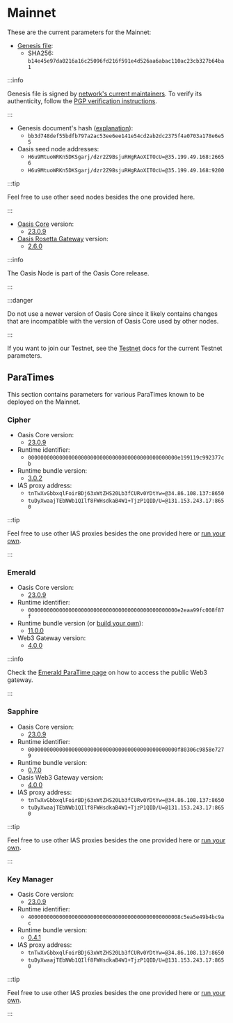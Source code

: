 # Mainnet

These are the current parameters for the Mainnet:

* [Genesis file](https://github.com/oasisprotocol/mainnet-artifacts/releases/download/2023-11-29/genesis.json):
  * SHA256: `b14e45e97da0216a16c25096fd216f591e4d526aa6abac110ac23cb327b64ba1`

:::info

Genesis file is signed by [network's current maintainers](https://github.com/oasisprotocol/mainnet-artifacts/blob/master/README.md#pgp-keys-of-current-maintainers). To verify its authenticity, follow the [PGP verification instructions](https://github.com/oasisprotocol/mainnet-artifacts/blob/master/README.md#verifying-genesis-file-signatures).

:::

* Genesis document's hash ([explanation](../genesis-doc.md#genesis-file-vs-genesis-document)):
  * `bb3d748def55bdfb797a2ac53ee6ee141e54cd2ab2dc2375f4a0703a178e6e55`
* Oasis seed node addresses:
  * `H6u9MtuoWRKn5DKSgarj/dzr2Z9BsjuRHgRAoXITOcU=@35.199.49.168:26656`
  * `H6u9MtuoWRKn5DKSgarj/dzr2Z9BsjuRHgRAoXITOcU=@35.199.49.168:9200`

:::tip

Feel free to use other seed nodes besides the one provided here.

:::

* [Oasis Core](https://github.com/oasisprotocol/oasis-core) version:
  * [23.0.9](https://github.com/oasisprotocol/oasis-core/releases/tag/v23.0.9)
* [Oasis Rosetta Gateway](https://github.com/oasisprotocol/oasis-rosetta-gateway) version:
  * [2.6.0](https://github.com/oasisprotocol/oasis-rosetta-gateway/releases/tag/v2.6.0)

:::info

The Oasis Node is part of the Oasis Core release.

:::

:::danger

Do not use a newer version of Oasis Core since it likely contains changes that are incompatible with the version of Oasis Core used by other nodes.

:::

If you want to join our Testnet, see the [Testnet](../testnet/README.md) docs for the current Testnet parameters.

## ParaTimes

This section contains parameters for various ParaTimes known to be deployed on the Mainnet.

### Cipher

* Oasis Core version:
  * [23.0.9](https://github.com/oasisprotocol/oasis-core/releases/tag/v23.0.9)
* Runtime identifier:
  * `000000000000000000000000000000000000000000000000e199119c992377cb`
* Runtime bundle version:
  * [3.0.2](https://github.com/oasisprotocol/cipher-paratime/releases/tag/v3.0.2)
* IAS proxy address:
  * `tnTwXvGbbxqlFoirBDj63xWtZHS20Lb3fCURv0YDtYw=@34.86.108.137:8650`
  * `tuDyXwaajTEbNWb1QIlf8FWHsdkaB4W1+TjzP1QID/U=@131.153.243.17:8650`

:::tip

Feel free to use other IAS proxies besides the one provided here or [run your own](../../node/run-your-node/ias-proxy.md).

:::

### Emerald

* Oasis Core version:
  * [23.0.9](https://github.com/oasisprotocol/oasis-core/releases/tag/v23.0.9)
* Runtime identifier:
  * `000000000000000000000000000000000000000000000000e2eaa99fc008f87f`
* Runtime bundle version (or [build your own](https://github.com/oasisprotocol/emerald-paratime/tree/v11.0.0#building)):
  * [11.0.0](https://github.com/oasisprotocol/emerald-paratime/releases/tag/v11.0.0)
* Web3 Gateway version:
  * [4.0.0](https://github.com/oasisprotocol/oasis-web3-gateway/releases/tag/v4.0.0)

:::info

Check the [Emerald ParaTime page](/dapp/emerald/#web3-gateway) on how to access the public Web3 gateway.

:::

### Sapphire

* Oasis Core version:
  * [23.0.9](https://github.com/oasisprotocol/oasis-core/releases/tag/v23.0.9)
* Runtime identifier:
  * `000000000000000000000000000000000000000000000000f80306c9858e7279`
* Runtime bundle version:
  * [0.7.0](https://github.com/oasisprotocol/sapphire-paratime/releases/tag/v0.7.0)
* Oasis Web3 Gateway version:
  * [4.0.0](https://github.com/oasisprotocol/oasis-web3-gateway/releases/tag/v4.0.0)
* IAS proxy address:
  * `tnTwXvGbbxqlFoirBDj63xWtZHS20Lb3fCURv0YDtYw=@34.86.108.137:8650`
  * `tuDyXwaajTEbNWb1QIlf8FWHsdkaB4W1+TjzP1QID/U=@131.153.243.17:8650`

:::tip

Feel free to use other IAS proxies besides the one provided here or [run your own](../../node/run-your-node/ias-proxy.md).

:::

### Key Manager

* Oasis Core version:
  * [23.0.9](https://github.com/oasisprotocol/oasis-core/releases/tag/v23.0.9)
* Runtime identifier:
  * `4000000000000000000000000000000000000000000000008c5ea5e49b4bc9ac`
* Runtime bundle version:
  * [0.4.1](https://github.com/oasisprotocol/keymanager-paratime/releases/tag/v0.4.1)
* IAS proxy address:
  * `tnTwXvGbbxqlFoirBDj63xWtZHS20Lb3fCURv0YDtYw=@34.86.108.137:8650`
  * `tuDyXwaajTEbNWb1QIlf8FWHsdkaB4W1+TjzP1QID/U=@131.153.243.17:8650`

:::tip

Feel free to use other IAS proxies besides the one provided here or [run your own](../../node/run-your-node/ias-proxy.md).

:::
